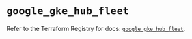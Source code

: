 # `google_gke_hub_fleet`

Refer to the Terraform Registry for docs: [`google_gke_hub_fleet`](https://registry.terraform.io/providers/hashicorp/google/6.25.0/docs/resources/gke_hub_fleet).
